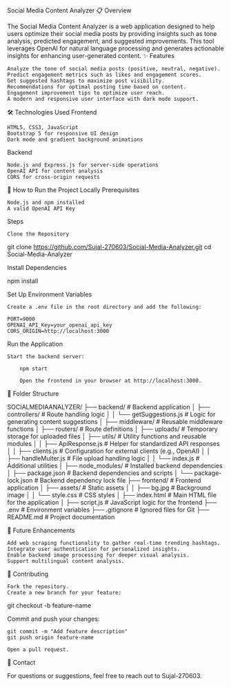 Social Media Content Analyzer
📋 Overview

The Social Media Content Analyzer is a web application designed to help users optimize their social media posts by providing insights such as tone analysis, predicted engagement, and suggested improvements. This tool leverages OpenAI for natural language processing and generates actionable insights for enhancing user-generated content.
✨ Features

    Analyze the tone of social media posts (positive, neutral, negative).
    Predict engagement metrics such as likes and engagement scores.
    Get suggested hashtags to maximize post visibility.
    Recommendations for optimal posting time based on content.
    Engagement improvement tips to optimize user reach.
    A modern and responsive user interface with dark mode support.
 
🛠️ Technologies Used
Frontend

    HTML5, CSS3, JavaScript
    Bootstrap 5 for responsive UI design
    Dark mode and gradient background animations

Backend

    Node.js and Express.js for server-side operations
    OpenAI API for content analysis
    CORS for cross-origin requests

🚀 How to Run the Project Locally
Prerequisites

    Node.js and npm installed
    A valid OpenAI API Key

Steps

    Clone the Repository

git clone https://github.com/Sujal-270603/Social-Media-Analyzer.git
cd Social-Media-Analyzer

Install Dependencies

npm install

Set Up Environment Variables

    Create a .env file in the root directory and add the following:

    PORT=9000
    OPENAI_API_Key=your_openai_api_key
    CORS_ORIGIN=http://localhost:3000

Run the Application

    Start the backend server:

        npm start

        Open the frontend in your browser at http://localhost:3000.

📄 Folder Structure

SOCIALMEDIAANALYZER/
├── backend/                   # Backend application
│   ├── controllers/           # Route handling logic
│   │   └── getSuggestions.js  # Logic for generating content suggestions
│   ├── middleware/            # Reusable middleware functions
│   ├── routers/               # Route definitions
│   ├── uploads/               # Temporary storage for uploaded files
│   ├── utils/                 # Utility functions and reusable modules
│   │   ├── ApiResponse.js     # Helper for standardized API responses
│   │   ├── clients.js         # Configuration for external clients (e.g., OpenAI)
│   │   ├── handleMulter.js    # File upload handling logic
│   │   └── index.js           # Additional utilities
│   ├── node_modules/          # Installed backend dependencies
│   ├── package.json           # Backend dependencies and scripts
│   └── package-lock.json      # Backend dependency lock file
├── frontend/                  # Frontend application
│   ├── assets/                # Static assets
│   │   ├── bg.jpg             # Background image
│   │   └── style.css          # CSS styles
│   ├── index.html             # Main HTML file for the application
│   ├── script.js              # JavaScript logic for the frontend
├── .env                       # Environment variables
├── .gitignore                 # Ignored files for Git
├── README.md                  # Project documentation


🎯 Future Enhancements

    Add web scraping functionality to gather real-time trending hashtags.
    Integrate user authentication for personalized insights.
    Enable backend image processing for deeper visual analysis.
    Support multilingual content analysis.

🤝 Contributing

    Fork the repository.
    Create a new branch for your feature:

git checkout -b feature-name

Commit and push your changes:

    git commit -m "Add feature description"
    git push origin feature-name

    Open a pull request.

📧 Contact

For questions or suggestions, feel free to reach out to Sujal-270603.
